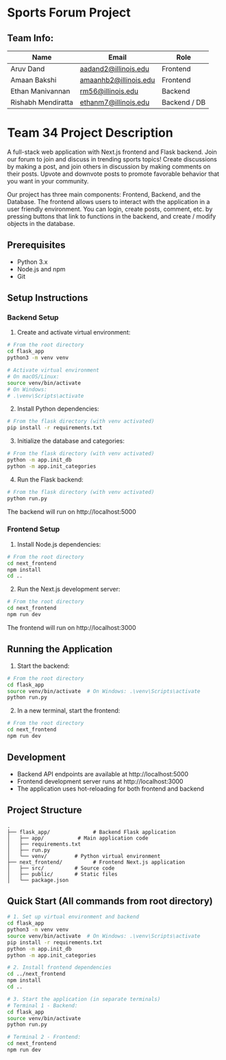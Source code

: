 # Sports Forum Project

## Team Info:

| Name                | Email                       | Role          |
|---------------------|-----------------------------|---------------|
| Aruv Dand           | aadand2@illinois.edu        | Frontend      |
| Amaan Bakshi        | amaanhb2@illinois.edu       | Frontend      |
| Ethan Manivannan    | rm56@illinois.edu           | Backend       |
| Rishabh Mendiratta  | ethanm7@illinois.edu        | Backend / DB  |

# Team 34 Project Description

A full-stack web application with Next.js frontend and Flask backend. Join our forum to join and discuss in trending sports topics! Create discussions by making a post, and join others in discussion by making comments on their posts. Upvote and downvote posts to promote favorable behavior that you want in your community. 

Our project has three main components: Frontend, Backend, and the Database. The frontend allows users to interact with the application in a user friendly environment. You can login, create posts, comment, etc. by pressing buttons that link to functions in the backend, and create / modify objects in the database.


## Prerequisites

- Python 3.x
- Node.js and npm
- Git

## Setup Instructions

### Backend Setup

1. Create and activate virtual environment:
```bash
# From the root directory
cd flask_app
python3 -m venv venv

# Activate virtual environment
# On macOS/Linux:
source venv/bin/activate
# On Windows:
# .\venv\Scripts\activate
```

2. Install Python dependencies:
```bash
# From the flask directory (with venv activated)
pip install -r requirements.txt
```

3. Initialize the database and categories:
```bash
# From the flask directory (with venv activated)
python -m app.init_db
python -m app.init_categories
```

4. Run the Flask backend:
```bash
# From the flask directory (with venv activated)
python run.py
```

The backend will run on http://localhost:5000

### Frontend Setup

1. Install Node.js dependencies:
```bash
# From the root directory
cd next_frontend
npm install
cd ..
```

2. Run the Next.js development server:
```bash
# From the root directory
cd next_frontend
npm run dev
```

The frontend will run on http://localhost:3000

## Running the Application

1. Start the backend:
```bash
# From the root directory
cd flask_app
source venv/bin/activate  # On Windows: .\venv\Scripts\activate
python run.py
```

2. In a new terminal, start the frontend:
```bash
# From the root directory
cd next_frontend
npm run dev
```

## Development

- Backend API endpoints are available at http://localhost:5000
- Frontend development server runs at http://localhost:3000
- The application uses hot-reloading for both frontend and backend

## Project Structure

```
.
├── flask_app/              # Backend Flask application
│   ├── app/           # Main application code
│   ├── requirements.txt
│   ├── run.py
│   └── venv/         # Python virtual environment
├── next_frontend/          # Frontend Next.js application
│   ├── src/          # Source code
│   ├── public/       # Static files
│   └── package.json
```

## Quick Start (All commands from root directory)

```bash
# 1. Set up virtual environment and backend
cd flask_app
python3 -m venv venv
source venv/bin/activate  # On Windows: .\venv\Scripts\activate
pip install -r requirements.txt
python -m app.init_db
python -m app.init_categories

# 2. Install frontend dependencies
cd ../next_frontend
npm install
cd ..

# 3. Start the application (in separate terminals)
# Terminal 1 - Backend:
cd flask_app
source venv/bin/activate
python run.py

# Terminal 2 - Frontend:
cd next_frontend
npm run dev

